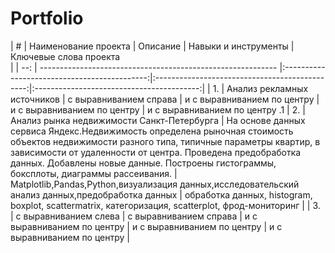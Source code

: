 # Portfolio

| #   | Наименование проекта          | Описание                                    | Навыки и инструменты                             | Ключевые слова проекта                                                              
  |
| --: | ----------------------------------------------------------- |:--------------------------------------------:|:----------------------------------------------:|:-----------------------------------------:|
| 1.  | Анализ рекламных источников | с выравниванием справа | и с выравниванием по центру | и с выравниванием по центру | и с выравниванием по центру .1
| 2.  |  Анализ рынка недвижимости Санкт-Петербурга | На основе данных сервиса Яндекс.Недвижимость определена рыночная стоимость объектов недвижимости разного типа, типичные параметры квартир, в зависимости от удаленности от центра. Проведена предобработка данных. Добавлены новые данные. Построены гистограммы, боксплоты, диаграммы рассеивания. | Matplotlib,Pandas,Python,визуализация данных,исследовательский анализ данных,предобработка данных | обработка данных, histogram, boxplot, scattermatrix, категоризация, scatterplot,  фрод-мониторинг |
|  3. | с выравниванием слева | с выравниванием справа | и с выравниванием по центру | и с выравниванием по центру | и с выравниванием по центру |



